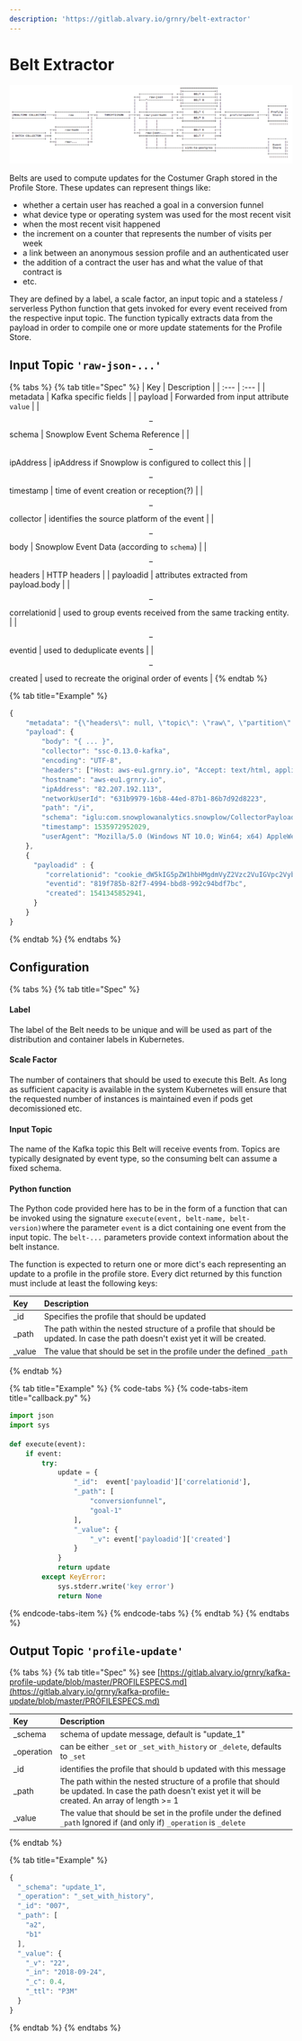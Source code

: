 ```yaml
---
description: 'https://gitlab.alvary.io/grnry/belt-extractor'
---
```


# Belt Extractor

![](../.gitbook/assets/belts.png)

Belts are used to compute updates for the Costumer Graph stored in the Profile Store. These updates can represent things like:

* whether a certain user has reached a goal in a conversion funnel
* what device type or operating system was used for the most recent visit
* when the most recent visit happened
* the increment on a counter that represents the number of visits per week
* a link between an anonymous session profile and an authenticated user
* the addition of a contract the user has and what the value of that contract is
* etc.

They are defined by a label, a scale factor, an input topic and a stateless / serverless Python function that gets invoked for every event received from the respective input topic. The function typically extracts data from the payload in order to compile one or more update statements for the Profile Store.

## Input Topic `'raw-json-...'`

{% tabs %}
{% tab title="Spec" %}
| Key | Description |
| :--- | :--- |
| metadata | Kafka specific fields |
| payload | Forwarded from input attribute `value`  |
| $$-$$ schema | Snowplow Event Schema Reference |
| $$-$$ ipAddress | ipAddress if Snowplow is configured to collect this |
| $$-$$ timestamp | time of event creation or reception\(?\) |
| $$-$$ collector | identifies the source platform of the event |
| $$-$$ body | Snowplow Event Data \(according to `schema`\) |
| $$-$$ headers | HTTP headers |
| payloadid | attributes extracted from payload.body |
| $$-$$ correlationid | used to group events received from the same tracking entity. |
| $$-$$ eventid | used to deduplicate events |
| $$-$$ created | used to recreate the original order of events |
{% endtab %}

{% tab title="Example" %}
```javascript
{
	"metadata": "{\"headers\": null, \"topic\": \"raw\", \"partition\": 0, \"key\": \"9417415d-7359-4ad0-8c3b-46ff4ca78c44\", \"timestamp\": [1, 1540748298485], \"offset\": 1746229}",
	"payload": {
		"body": "{ ... }",
		"collector": "ssc-0.13.0-kafka",
		"encoding": "UTF-8",
		"headers": ["Host: aws-eu1.grnry.io", "Accept: text/html, application/xhtml+xml, application/xml;q=0.9, image/webp, image/apng, */*;q=0.8", "Accept-Encoding: gzip, deflate, br", "Accept-Language: de-DE, de;q=0.9, en-US;q=0.8, en;q=0.7", "Cookie: _ga=GA1.2.1323636424.1533625971; ajs_anonymous_id=%22058bbd8d-cb74-47e4-aa27-9cc5fa4546aa%22; ajs_group_id=null; ajs_user_id=%22QjAVZpXa7qgJdZs6vGsNMA5M9yH3%22; mp_96b84420a1a32e448f73e7b9ffccebdb_mixpanel=%7B%22distinct_id%22%3A%20%22165133b330da0-0ad91354656274-47e1039-1fa400-165133b330f15e%22%2C%22%24initial_referrer%22%3A%20%22%24direct%22%2C%22%24initial_referring_domain%22%3A%20%22%24direct%22%7D", "Upgrade-Insecure-Requests: 1", "User-Agent: Mozilla/5.0 (Windows NT 10.0; Win64; x64) AppleWebKit/537.36 (KHTML, like Gecko) Chrome/67.0.3396.99 Safari/537.36", "X-Forwarded-For: 82.207.192.113", "X-Forwarded-Port: 443", "X-Forwarded-Proto: https", "Connection: keep-alive", "Timeout-Access: <function1>"],
		"hostname": "aws-eu1.grnry.io",
		"ipAddress": "82.207.192.113",
		"networkUserId": "631b9979-16b8-44ed-87b1-86b7d92d8223",
		"path": "/i",
		"schema": "iglu:com.snowplowanalytics.snowplow/CollectorPayload/thrift/1-0-0",
		"timestamp": 1535972952029,
		"userAgent": "Mozilla/5.0 (Windows NT 10.0; Win64; x64) AppleWebKit/537.36 (KHTML, like Gecko) Chrome/67.0.3396.99 Safari/537.36"
	},
    {
      "payloadid" : {
         "correlationid": "cookie_dW5kIG5pZW1hbHMgdmVyZ2Vzc2VuIGVpc2VybiB1bmlvbg==",
         "eventid": "819f785b-82f7-4994-bbd8-992c94bdf7bc",
         "created": 1541345852941,
      }
    }
}
```
{% endtab %}
{% endtabs %}

## Configuration

{% tabs %}
{% tab title="Spec" %}
#### Label

The label of the Belt needs to be unique and will be used as part of the distribution and container labels in Kubernetes.

#### Scale Factor

The number of containers that should be used to execute this Belt. As long as sufficient capacity is available in the system Kubernetes will ensure that the requested number of instances is maintained even if pods get decomissioned etc. 

#### Input Topic

The name of the Kafka topic this Belt will receive events from. Topics are typically designated by event type, so the consuming belt can assume a fixed schema.

#### Python function

The Python code provided here has to be in the form of a function that can be invoked using the signature `execute(event, belt-name, belt-version)`where the parameter `event` is a dict containing one event from the input topic. The `belt-...` parameters provide context information about the belt instance.

The function is expected to return one or more dict's each representing an update to a profile in the profile store. Every dict returned by this function must include at least the following keys: 

| Key | Description |
| :--- | :--- |
| \_id | Specifies the profile that should be updated |
| \_path | The path within the nested structure of a profile that should be updated. In case the path doesn't exist yet it will be created. |
| \_value | The value that should be set in the profile under the defined `_path`  |
{% endtab %}

{% tab title="Example" %}
{% code-tabs %}
{% code-tabs-item title="callback.py" %}
```python
import json
import sys

def execute(event):
    if event:
        try:
            update = {
                "_id":  event['payloadid']['correlationid'],
                "_path": [
                    "conversionfunnel",
                    "goal-1"
                ],
                "_value": {
                    "_v": event['payloadid']['created']
                }
            }
            return update
        except KeyError:
            sys.stderr.write('key error')
            return None
```
{% endcode-tabs-item %}
{% endcode-tabs %}
{% endtab %}
{% endtabs %}

## Output Topic `'profile-update'`

{% tabs %}
{% tab title="Spec" %}
see [https://gitlab.alvary.io/grnry/kafka-profile-update/blob/master/PROFILESPECS.md](https://gitlab.alvary.io/grnry/kafka-profile-update/blob/master/PROFILESPECS.md)

| Key | Description |
| :--- | :--- |
| \_schema | schema of update message, default is "update\_1" |
| \_operation | can be either `_set` or `_set_with_history`  or `_delete`, defaults to `_set` |
| \_id | identifies the profile that should b updated with this message |
| \_path | The path within the nested structure of a profile that should be updated. In case the path doesn't exist yet it will be created. An array of length &gt;= 1 |
| \_value | The value that should be set in the profile under the defined `_path` Ignored if \(and only if\) `_operation` is `_delete` |
{% endtab %}

{% tab title="Example" %}
```javascript
{
  "_schema": "update_1",
  "_operation": "_set_with_history",
  "_id": "007",
  "_path": [
    "a2",
    "b1"
  ],
  "_value": {
    "_v": "22",
    "_in": "2018-09-24",
    "_c": 0.4,
    "_ttl": "P3M"
  }
}

```
{% endtab %}
{% endtabs %}



